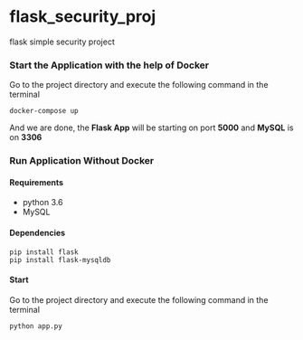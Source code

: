 # flask_security_proj
flask simple security project

### Start the Application with the help of Docker
Go to the project directory and execute 
the following command in the terminal

    docker-compose up
    
And we are done, the **Flask App** will be starting on port 
**5000** and **MySQL** is on **3306**

### Run Application Without Docker
#### Requirements
* python 3.6
* MySQL

#### Dependencies

    pip install flask
    pip install flask-mysqldb
    
#### Start
Go to the project directory and execute 
the following command in the terminal

    python app.py
    
